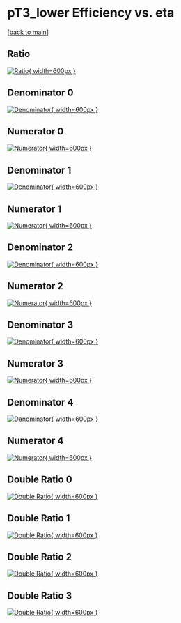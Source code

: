 # pT3_lower Efficiency vs. eta

[[back to main](./)]



## Ratio

[![Ratio](../mtv/var/pT3_lower_vtr_11_0_eff_eta.png){ width=600px }](../mtv/var/pT3_lower_vtr_11_0_eff_eta.pdf)

## Denominator 0

[![Denominator](../mtv/den/pT3_lower_vtr_11_0_eff_eta_den0.png){ width=600px }](../mtv/den/pT3_lower_vtr_11_0_eff_eta_den0.pdf)

## Numerator 0

[![Numerator](../mtv/num/pT3_lower_vtr_11_0_eff_eta_num0.png){ width=600px }](../mtv/num/pT3_lower_vtr_11_0_eff_eta_num0.pdf)

## Denominator 1

[![Denominator](../mtv/den/pT3_lower_vtr_11_0_eff_eta_den1.png){ width=600px }](../mtv/den/pT3_lower_vtr_11_0_eff_eta_den1.pdf)

## Numerator 1

[![Numerator](../mtv/num/pT3_lower_vtr_11_0_eff_eta_num1.png){ width=600px }](../mtv/num/pT3_lower_vtr_11_0_eff_eta_num1.pdf)

## Denominator 2

[![Denominator](../mtv/den/pT3_lower_vtr_11_0_eff_eta_den2.png){ width=600px }](../mtv/den/pT3_lower_vtr_11_0_eff_eta_den2.pdf)

## Numerator 2

[![Numerator](../mtv/num/pT3_lower_vtr_11_0_eff_eta_num2.png){ width=600px }](../mtv/num/pT3_lower_vtr_11_0_eff_eta_num2.pdf)

## Denominator 3

[![Denominator](../mtv/den/pT3_lower_vtr_11_0_eff_eta_den3.png){ width=600px }](../mtv/den/pT3_lower_vtr_11_0_eff_eta_den3.pdf)

## Numerator 3

[![Numerator](../mtv/num/pT3_lower_vtr_11_0_eff_eta_num3.png){ width=600px }](../mtv/num/pT3_lower_vtr_11_0_eff_eta_num3.pdf)

## Denominator 4

[![Denominator](../mtv/den/pT3_lower_vtr_11_0_eff_eta_den4.png){ width=600px }](../mtv/den/pT3_lower_vtr_11_0_eff_eta_den4.pdf)

## Numerator 4

[![Numerator](../mtv/num/pT3_lower_vtr_11_0_eff_eta_num4.png){ width=600px }](../mtv/num/pT3_lower_vtr_11_0_eff_eta_num4.pdf)

## Double Ratio 0

[![Double Ratio](../mtv/ratio/pT3_lower_vtr_11_0_eff_eta_ratio0.png){ width=600px }](../mtv/ratio/pT3_lower_vtr_11_0_eff_eta_ratio0.pdf)

## Double Ratio 1

[![Double Ratio](../mtv/ratio/pT3_lower_vtr_11_0_eff_eta_ratio1.png){ width=600px }](../mtv/ratio/pT3_lower_vtr_11_0_eff_eta_ratio1.pdf)

## Double Ratio 2

[![Double Ratio](../mtv/ratio/pT3_lower_vtr_11_0_eff_eta_ratio2.png){ width=600px }](../mtv/ratio/pT3_lower_vtr_11_0_eff_eta_ratio2.pdf)

## Double Ratio 3

[![Double Ratio](../mtv/ratio/pT3_lower_vtr_11_0_eff_eta_ratio3.png){ width=600px }](../mtv/ratio/pT3_lower_vtr_11_0_eff_eta_ratio3.pdf)

